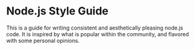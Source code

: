 Node.js Style Guide
================

This is a guide for writing consistent and aesthetically pleasing node.js code. It is inspired by what is popular within the community, and flavored with some personal opinions.
